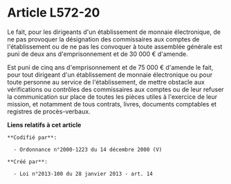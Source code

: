 # Article L572-20

Le fait, pour les dirigeants d'un établissement de monnaie électronique, de ne pas provoquer la désignation des commissaires
aux comptes de l'établissement ou de ne pas les convoquer à toute assemblée générale est puni de deux ans d'emprisonnement et
de 30 000 € d'amende. 

Est puni de cinq ans d'emprisonnement et de 75 000 € d'amende le fait, pour tout dirigeant d'un établissement de monnaie
électronique ou pour toute personne au service de l'établissement, de mettre obstacle aux vérifications ou contrôles des
commissaires aux comptes ou de leur refuser la communication sur place de toutes les pièces utiles à l'exercice de leur
mission, et notamment de tous contrats, livres, documents comptables et registres de procès-verbaux.

**Liens relatifs à cet article**

	**Codifié par**:

	  - Ordonnance n°2000-1223 du 14 décembre 2000 (V)

	**Créé par**:

	  - Loi n°2013-100 du 28 janvier 2013 - art. 14
